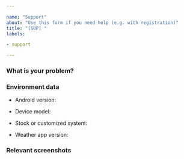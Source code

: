 ```yaml
---

name: "Support"
about: "Use this form if you need help (e.g. with registration)"
title: "[SUP] "
labels:

- support

---
```


### What is your problem?
<!--Please describe precisely.-->

<!-- Depending on the question helpful -->
### Environment data
- Android version:

- Device model:

- Stock or customized system:

- Weather app version:

### Relevant  screenshots
<!--Paste any relevant screenshots-->
